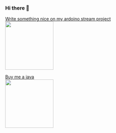 ### Hi there 👋

  <a href="https://arthurcam.com">Write something nice on my ardoino stream project <br>
  <img width="154" height="auto" src="https://i.imgur.com/CGIDILZ.png" akt="arduino web control online stream"></a>


  <a href="https://www.buymeacoffee.com/w3arthur">Buy me a java <br>
  <img width="154" height="auto" src="https://i.imgur.com/rYLUyjD.png" akt="buy me coffee"></a>

<!--
**w3arthur/w3arthur** is a ✨ _special_ ✨ repository because its `README.md` (this file) appears on your GitHub profile.

Here are some ideas to get you started:

- 🔭 I’m currently working on ...
- 🌱 I’m currently learning ...
- 👯 I’m looking to collaborate on ...
- 🤔 I’m looking for help with ...
- 💬 Ask me about ...
- 📫 How to reach me: ...
- 😄 Pronouns: ...
- ⚡ Fun fact: ...
-->
